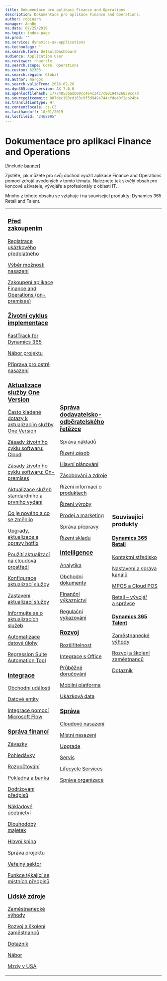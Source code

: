 ```yaml
---
title: Dokumentace pro aplikaci Finance and Operations
description: Dokumentace pro aplikace Finance and Operations.
author: robinarh
manager: AnnBe
ms.date: 07/25/2019
ms.topic: index-page
ms.prod: ''
ms.service: dynamics-ax-applications
ms.technology: ''
ms.search.form: DefaultDashboard
audience: Application User
ms.reviewer: rhaertle
ms.search.scope: Core, Operations
ms.custom: 62303
ms.search.region: Global
ms.author: margoc
ms.search.validFrom: 2016-02-28
ms.dyn365.ops.version: AX 7.0.0
ms.openlocfilehash: 17774053badb00cc464c34c7c90194a26839cc7d
ms.sourcegitcommit: 807dec193cd163c9f5d949e744cfde40f2eb24b4
ms.translationtype: HT
ms.contentlocale: cs-CZ
ms.lasthandoff: 10/01/2019
ms.locfileid: "2468995"
---
```

# <a name="finance-and-operations-application-documentation"></a>Dokumentace pro aplikaci Finance and Operations

[!include [banner](includes/banner.md)]

Zjistěte, jak můžete pro svůj obchod využít aplikace Finance and Operations pomocí zdrojů uvedených v tomto tématu. Naleznete tak skvělý obsah pro koncové uživatele, vývojáře a profesionály z oblasti IT. 

Mnoho z tohoto obsahu se vztahuje i na související produkty: Dynamics 365 Retail and Talent. 

<table>
<colgroup>
<col width="33%" />
<col width="33%" />
<col width="33%" />
</colgroup>
<tbody>
<tr class="odd">
<td>
<h3><a href="get-started/before-you-buy.md">Před zakoupením</a></h3>
<p><a href="../dev-itpro/dev-tools/sign-up-preview-subscription.md">Registrace ukázkového předplatného</a></p>
 <p><a href="../dev-itpro/deployment/choose-deployment-type.md">Výběr možnosti nasazení</a></p>
 <p><a href="get-started/purchase-on-premises.md">Zakoupení aplikace Finance and Operations (on-premises)</a></p>

<h3><a href="imp-lifecycle/implementation-lifecycle.md">Životní cyklus implementace</a></h3>
<p><a href="get-started/fasttrack-dynamics-365-overview.md">FastTrack for Dynamics 365</a></p>
<p><a href="imp-lifecycle/onboard.md">Nábor projektu</a></p>
<p><a href="imp-lifecycle/prepare-go-live.md">Příprava pro ostré nasazení</a></p>

<h3><a href="../dev-itpro/lifecycle-services/oneversion-overview.md">Aktualizace služby One Version</a></h3>
<p><a href="get-started/one-version.md">Často kladené dotazy k aktualizacím služby One Version</a></p>
<p><a href="../dev-itpro/migration-upgrade/versions-update-policy.md">Zásady životního cyklu softwaru: Cloud</a></p>
<p><a href="../dev-itpro/migration-upgrade/on-prem-version-update-policy.md">Zásady životního cyklu softwaru: On-premises</a></p>
<p><a href="get-started/public-preview-releases.md">Aktualizace služeb standardního a prvního vydání</a></p>
<p><a href="get-started/whats-new-changed.md">Co je nového a co se změnilo</a></p>
<p><a href="../dev-itpro/migration-upgrade/upgrade-home-page.md">Upgrady, aktualizace a opravy hotfix</a></p>
<p><a href="../dev-itpro/deployment/apply-deployable-package-system.md">Použití aktualizací na cloudová prostředí</a></p>
<p><a href="../dev-itpro/lifecycle-services/configure-service-updates.md">Konfigurace aktualizací služby</a></p>
<p><a href="../dev-itpro/lifecycle-services/pause-service-updates.md">Zastavení aktualizací služby</a></p>
<p><a href="../dev-itpro/lifecycle-services/notifications-service-updates.md">Informujte se o aktualizacích služeb</a></p>
<p><a href="../dev-itpro/data-entities/data-task-automation.md">Automatizace datové úlohy</a></p>
<p><a href="../dev-itpro/lifecycle-services/using-task-guides-and-bpm-to-create-user-acceptance-tests.md">Regression Suite Automation Tool</a></p>

<h3><a href="../dev-itpro/data-entities/integration-overview.md">Integrace</a></h3>
<p><a href="../dev-itpro/business-events/home-page.md">Obchodní události</a></p>
<p><a href="../dev-itpro/data-entities/data-entities.md">Datové entity</a></p>
<p><a href="../dev-itpro/data-entities/fin-ops-connector.md">Integrace pomocí Microsoft Flow</a></p>

<h3><a href="../../finance/index.md">Správa financí</a></h3>
<p><a href="../../finance/accounts-payable/accounts-payable.md">Závazky</a></p>
<p><a href="../../finance/accounts-receivable/accounts-receivable.md">Pohledávky</a></p>
<p><a href="../../finance/budgeting/budgeting-overview.md">Rozpočtování</a></p>
<p><a href="../../finance/cash-bank-management/cash-bank-management.md">Pokladna a banka</a></p>
<p><a href="../../finance/general-ledger/audit-policy-rules.md">Dodržování předpisů</a></p>
<p><a href="../../finance/cost-accounting/cost-accounting-home-page.md">Nákladové účetnictví</a></p>
<p><a href="../../finance/fixed-assets/fixed-assets.md">Dlouhodobý majetek</a></p>
<p><a href="../../finance/general-ledger/general-ledger.md">Hlavní kniha</a></p>
<p><a href="../../finance/project-management/overview-project-management-accounting.md">Správa projektu</a></p>
<p><a href="../../finance/public-sector/public-sector-functionality.md">Veřejný sektor</a></p>
<p><a href="../dev-itpro/lcs-solutions/country-region.md">Funkce týkající se místních předpisů</a></p>

<h3><a href="hr/hr-landing-page.md">Lidské zdroje</a></h3>
<p><a href="../../talent/manage-benefit-program.md">Zaměstnanecké výhody</a></p>
<p><a href="../../talent/performance-management-overview.md">Rozvoj a školení zaměstnanců</a></p>
<p><a href="../../talent/questionnaires.md">Dotazník</a></p>
<p><a href="hr/manage-recruiting-process.md">Nábor</a></p>
<p><a href="hr/localizations/noam-usa-payroll.md">Mzdy v USA</a></p>

</td>
<td>
<h3><a href="../../supply-chain/index.md">Správa dodavatelsko-odběratelského řetězce</a></h3>
<p><a href="../../supply-chain/cost-management/costing-sheets.md">Správa nákladů</a></p>
<p><a href="../../supply-chain/inventory/inventory-home-page.md">Řízení zásob</a></p>
<p><a href="../../supply-chain/master-planning/master-plans.md">Hlavní plánování</a></p>
<p><a href="../../supply-chain/procurement/procurement-sourcing-overview.md">Zásobování a zdroje</a></p>
<p><a href="../../supply-chain/pim/product-information.md">Řízení informací o produktech</a></p>
<p><a href="../../supply-chain/production-control/production-process-overview.md">Řízení výroby</a></p>
<p><a href="../../supply-chain/sales-marketing/overview-sales-marketing.md">Prodej a marketing</a></p>
<p><a href="../../supply-chain/transportation/transportation-management-overview.md">Správa přepravy</a></p>
<p><a href="../../supply-chain/warehousing/warehouse-configuration.md">Řízení skladu</a></p>


<h3><a href="../dev-itpro/analytics/bi-reporting-home-page.md">Intelligence</a></h3>
<p><a href="../dev-itpro/analytics/analytics.md">Analytika</a></p>
 <p><a href="../dev-itpro/analytics/document-reporting-services.md">Obchodní dokumenty</a></p>
<p><a href="../dev-itpro/analytics/financial-reporting-intro.md">Finanční výkaznictví</a></p>
<p><a href="../dev-itpro/analytics/general-electronic-reporting.md">Regulační vykazování</a></p>



<h3><a href="../dev-itpro/dev-tools/developer-home-page.md">Rozvoj</h3>
<p><a href="../dev-itpro/extensibility/extensibility-home-page.md">Rozšiřitelnost</a></p>
<p><a href="../dev-itpro/office-integration/office-integration.md">Integrace s Office</a></p>
<p><a href="../dev-itpro/dev-tools/continuous-delivery-home-page.md">Průběžné doručování</a></p>
<p><a href="../dev-itpro/mobile-apps/platform/mobile-platform-home-page.md">Mobilní platforma</a></p>
<p><a href="get-started/demo-data.md">Ukázková data</a></p>

<h3><a href="../dev-itpro/sysadmin/system-administration-home-page.md">Správa</h3>
<p><a href="../dev-itpro/deployment/cloud-deployment-overview.md">Cloudové nasazení</a></p>
<p><a href="../dev-itpro/deployment/on-premises-deployment-landing-page.md">Místní nasazení</a></p>
<p><a href="../dev-itpro/migration-upgrade/upgrade-home-page.md">Upgrade</a></p>
<p><a href="../dev-itpro/dev-tools/continuous-delivery-home-page.md#servicing">Servis</a></p>
<p><a href="../dev-itpro/lifecycle-services/lcs.md">Lifecycle Services</a></p>
<p><a href="organization-administration/organization-administration-home-page.md">Správa organizace</a></p>
</td>
<td>
<h3>Související produkty</h3>
<h4><a href="../../retail/index.md">Dynamics 365 Retail</a></h4>
<p><a href="../../retail/call-center-functionality.md">Kontaktní středisko</p>
<p><a href="../../retail/define-maintain-retail-channels.md">Nastavení a správa kanálů</p>
<p><a href="../../retail/retail-peripherals-overview.md">MPOS a Cloud POS</p>
<p><a href="../../retail/dev-itpro/dev-retail-home-page.md">Retail – vývojář a správce</p>

<h4><a href="../../talent/index.yml">Dynamics 365 Talent</a></h4>
<p><a href="../../talent/manage-benefit-program.md">Zaměstnanecké výhody</a></p>
<p><a href="../../talent/performance-management-overview.md">Rozvoj a školení zaměstnanců</a></p>
<p><a href="../../talent/questionnaires.md">Dotazník</a></p>

</td>
</tr>

</tbody>
</table>
